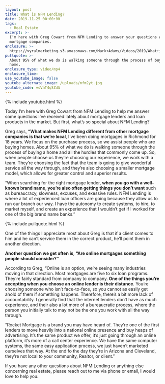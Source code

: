 ```yaml
---
layout: post
title: What is NFM Lending?
date: 2019-11-25 00:00:00
tags:
  - Real Estate
excerpt: >-
  I’m here with Greg Cowart from NFM Lending to answer your questions about
  mortgage companies.
enclosure: >-
  https://vyralmarketing.s3.amazonaws.com/Mark+Adams/Videos/2019/What+is+NFM+Lending_.mp4
pullquote: >-
  About 95% of what we do is walking someone through the process of buying a
  home.
enclosure_type: video/mp4
enclosure_time:
use_youtube_image: false
youtube_alternate_image: /uploads/nfm2yt.jpg
youtube_code: vsVaT4qSZdA
---
```


{% include youtube.html %}

Today I’m here with Greg Cowart from NFM Lending to help me answer some questions I’ve received lately about mortgage lenders and loan products in the market. But first, what’s so special about NFM Lending?

Greg says, **“What makes NFM Lending different from other mortgage companies is that we’re local**, I’ve been doing mortgages in Richmond for 18 years. We focus on the purchase process, so we assist people who are buying homes. About 95% of what we do is walking someone through the process of buying a home and all the hurdles that commonly come up. So, when people choose us they’re choosing our experience, we work with a team. They’re choosing the fact that the team is going to give wonderful service all the way through, and they’re also choosing a smaller mortgage model, which allows for greater control and superior results.

“When searching for the right mortgage lender, **when you go with a well-known brand name, you’re also often getting things you don’t want** such as bureaucracy, slowness, excuses, and exessive rules. NFM Lending is where a lot of experienced loan officers are going because they allow us to run our branch our way. I have the autonomy to create systems, to hire, to market myself, and create an experience that I wouldn’t get if I worked for one of the big brand name banks.”

{% include pullquote.html %}

One of the things I appreciate most about Greg is that if a client comes to him and he can’t service them in the correct product, he’ll point them in another direction.&nbsp;

**Another question we get often is, “Are online mortgages something people should consider?”**

According to Greg, “Online is an option, we’re seeing many industries moving in that direction. Most mortgages are five to six loan programs. They’re fairly standard from company to company. **One of the things you’re accepting when you choose an online lender is their distance.** You’re choosing someone who isn’t face-to-face, so you cannot as easily get ahold of them if something happens. Therefore, there’s a bit more lack of accountability. I generally find that the internet lenders don’t have as much experience, and their also a lot more of a bureaucratic process, where the person you initially talk to may not be the one you work with all the way through.&nbsp;

“Rocket Mortgage is a brand you may have heard of. They’re one of the first lenders to move heavily into a national online presence and buy heaps of advertising. It’s the same product we offer, it’s just going through an online platform, it’s more of a call center experience. We have the same computer systems, the same easy application process, we just haven’t marketed ourselves that way. At the end fo the day they’re in Arizona and Cleveland, they’re not local to your community, Realtor, or client.”

If you have any other questions about NFM Lending or anything else concerning real estate, please reach out to me via phone or email, I would love to help you.